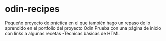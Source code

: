 # odin-recipes
Pequeño proyecto de práctica en el que también hago un repaso de lo aprendido en el portfolio del proyecto Odin
Prueba con una página de inicio con links a algunas recetas
-Técnicas básicas de HTML
